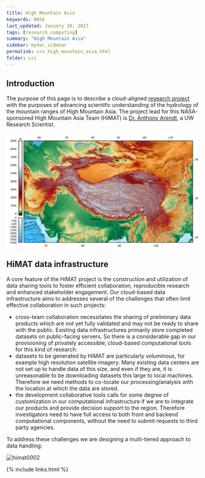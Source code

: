 ```yaml
---
title: High Mountain Asia
keywords: NASA
last_updated: January 30, 2017
tags: [research_computing]
summary: "High Mountain Asia"
sidebar: mydoc_sidebar
permalink: ccs_high_mountain_asia.html
folder: ccs
---
```


## Introduction 

The purpose of this page is to describe a cloud-aligned [research project](http://himat.org) with the purposes of advancing scientific understanding of the hydrology of
the mountain ranges of High Mountain Asia. The project lead for this NASA-sponsored High Mountain Asia Team (HiMAT) is [Dr. Anthony Arendt](http://psc.apl.uw.edu/people/investigators/anthony-arendt/), a UW Research Scientist.

![himat0001](/documentation/images/ccs/ccs_himat0001.png)


## HiMAT data infrastructure

A core feature of the HiMAT project is the construction and utilization of data sharing tools to foster efficient collaboration, reproducible research and enhanced stakeholder engagement. Our cloud-based data infrastructure aims to addresses several of the challenges that often limit effective collaboration in such projects:

* cross-team collaboration necessitates the sharing of preliminary data products which are not yet fully validated and may not be ready to share with the public. Existing data infrastructures primarily store completed datasets on public-facing servers. So there is a considerable gap in our provisioning of privately accessible, cloud-based computational tools for this kind of research.
* datasets to be generated by HiMAT are particularly voluminous, for example high resolution satellite imagery. Many existing data centers are not set up to handle data of this size, and even if they are, it is unreasonable to be downloading datasets this large to local machines. Therefore we need methods to co-locate our processing/analysis with the location at which the data are stored.
* the development collaborative tools calls for some degree of customization in our computational infrastructure if we are to integrate our products and provide decision support to the region. Therefore investigators need to have full access to both front and backend computational components, without the need to submit requests to third party agencies. 

To address these challenges we are designing a multi-tiered approach to data handling:

![himat0002](https://github.com/geohackweek/himat-data/raw/gh-pages/fig/himatDataDiagram.png?raw=true)


{% include links.html %}
